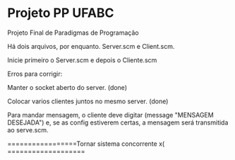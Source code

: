 # Projeto PP UFABC
Projeto Final de Paradigmas de Programação

Há dois arquivos, por enquanto. Server.scm e Client.scm.

Inicie primeiro o Server.scm e depois o Cliente.scm

Erros para corrigir:

Manter o socket aberto do server. (done)

Colocar varios clientes juntos no mesmo server. (done)


Para mandar mensagem, o cliente deve digitar (message "MENSAGEM DESEJADA") e, se as config estiverem certas, a mensagem será transmitida ao serve.scm.

=================Tornar sistema concorrente x( ===================
